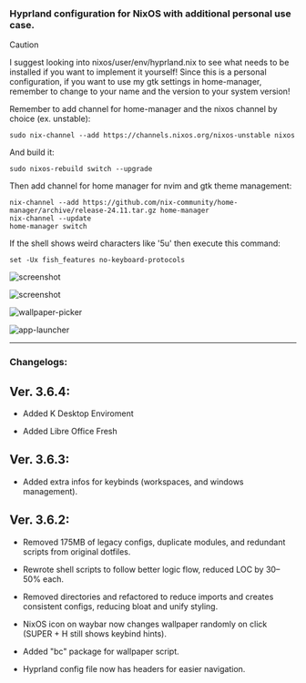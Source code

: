 ### Hyprland configuration for NixOS with additional personal use case.

> [!CAUTION] 
> I suggest looking into nixos/user/env/hyprland.nix to see what needs to be installed if you want to implement it yourself!
> Since this is a personal configuration, if you want to use my gtk settings in home-manager, remember to change to your name and the version to your system version!

Remember to add channel for home-manager and the nixos channel by choice (ex. unstable):

```
sudo nix-channel --add https://channels.nixos.org/nixos-unstable nixos
```
And build it:

```
sudo nixos-rebuild switch --upgrade
```

Then add channel for home manager for nvim and gtk theme management:

```
nix-channel --add https://github.com/nix-community/home-manager/archive/release-24.11.tar.gz home-manager
nix-channel --update
home-manager switch
```

If the shell shows weird characters like '5u' then execute this command:

```
set -Ux fish_features no-keyboard-protocols
```

![screenshot](https://private-user-images.githubusercontent.com/176675781/435218767-caa6a4b5-84b6-4ff2-8ec8-e32962598429.png?jwt=eyJhbGciOiJIUzI1NiIsInR5cCI6IkpXVCJ9.eyJpc3MiOiJnaXRodWIuY29tIiwiYXVkIjoicmF3LmdpdGh1YnVzZXJjb250ZW50LmNvbSIsImtleSI6ImtleTUiLCJleHAiOjE3NDQ5ODcyNzgsIm5iZiI6MTc0NDk4Njk3OCwicGF0aCI6Ii8xNzY2NzU3ODEvNDM1MjE4NzY3LWNhYTZhNGI1LTg0YjYtNGZmMi04ZWM4LWUzMjk2MjU5ODQyOS5wbmc_WC1BbXotQWxnb3JpdGhtPUFXUzQtSE1BQy1TSEEyNTYmWC1BbXotQ3JlZGVudGlhbD1BS0lBVkNPRFlMU0E1M1BRSzRaQSUyRjIwMjUwNDE4JTJGdXMtZWFzdC0xJTJGczMlMkZhd3M0X3JlcXVlc3QmWC1BbXotRGF0ZT0yMDI1MDQxOFQxNDM2MThaJlgtQW16LUV4cGlyZXM9MzAwJlgtQW16LVNpZ25hdHVyZT01NjlhNTc3OTNkYTIzMjA5MTk2MGFkOTMzZDNlMzI1MTVjNzg0Y2RlYTBiYzg1YWYxZTRiYjQ2ZTRmNjkxMjQzJlgtQW16LVNpZ25lZEhlYWRlcnM9aG9zdCJ9.CAs5gjUfifAc4Am7hHkR7kPt3vMG_zbAq2US1OId13w)

![screenshot](https://private-user-images.githubusercontent.com/176675781/435219052-573c29fc-e5f2-40cc-9cf1-79e2e260e16c.png?jwt=eyJhbGciOiJIUzI1NiIsInR5cCI6IkpXVCJ9.eyJpc3MiOiJnaXRodWIuY29tIiwiYXVkIjoicmF3LmdpdGh1YnVzZXJjb250ZW50LmNvbSIsImtleSI6ImtleTUiLCJleHAiOjE3NDQ5ODc0MzMsIm5iZiI6MTc0NDk4NzEzMywicGF0aCI6Ii8xNzY2NzU3ODEvNDM1MjE5MDUyLTU3M2MyOWZjLWU1ZjItNDBjYy05Y2YxLTc5ZTJlMjYwZTE2Yy5wbmc_WC1BbXotQWxnb3JpdGhtPUFXUzQtSE1BQy1TSEEyNTYmWC1BbXotQ3JlZGVudGlhbD1BS0lBVkNPRFlMU0E1M1BRSzRaQSUyRjIwMjUwNDE4JTJGdXMtZWFzdC0xJTJGczMlMkZhd3M0X3JlcXVlc3QmWC1BbXotRGF0ZT0yMDI1MDQxOFQxNDM4NTNaJlgtQW16LUV4cGlyZXM9MzAwJlgtQW16LVNpZ25hdHVyZT03NmMxODEwZGIwYTE1ZjRlNGFiM2FkYzcyZTlmM2RjMjFjNWY3MTk3NTNiMjFlOTAwNzVmNzUxYTFmZjMyZTgzJlgtQW16LVNpZ25lZEhlYWRlcnM9aG9zdCJ9.DCm4eW8rYX-EllmJYg2rfdBDjy_NHcHHQKrF7kS1OJs)

![wallpaper-picker](https://private-user-images.githubusercontent.com/176675781/435219246-b9e9bd97-9316-45d2-9af1-a885b7fb5da6.png?jwt=eyJhbGciOiJIUzI1NiIsInR5cCI6IkpXVCJ9.eyJpc3MiOiJnaXRodWIuY29tIiwiYXVkIjoicmF3LmdpdGh1YnVzZXJjb250ZW50LmNvbSIsImtleSI6ImtleTUiLCJleHAiOjE3NDQ5ODc0NTUsIm5iZiI6MTc0NDk4NzE1NSwicGF0aCI6Ii8xNzY2NzU3ODEvNDM1MjE5MjQ2LWI5ZTliZDk3LTkzMTYtNDVkMi05YWYxLWE4ODViN2ZiNWRhNi5wbmc_WC1BbXotQWxnb3JpdGhtPUFXUzQtSE1BQy1TSEEyNTYmWC1BbXotQ3JlZGVudGlhbD1BS0lBVkNPRFlMU0E1M1BRSzRaQSUyRjIwMjUwNDE4JTJGdXMtZWFzdC0xJTJGczMlMkZhd3M0X3JlcXVlc3QmWC1BbXotRGF0ZT0yMDI1MDQxOFQxNDM5MTVaJlgtQW16LUV4cGlyZXM9MzAwJlgtQW16LVNpZ25hdHVyZT0xMzViNDVlN2NkZDY4OGU3ODk1YjZkNmM1NjUxMDEyYTk0MDM0ZmQ0ZWY4ZjQ5NzhlNzFlYzg4MmUzNDAwODc0JlgtQW16LVNpZ25lZEhlYWRlcnM9aG9zdCJ9.nx8Eub9xwKCM7ELJgraAx88dF00wpZqigbC9qrbUBjQ)

![app-launcher](https://private-user-images.githubusercontent.com/176675781/435219293-76c3df82-c698-4145-a477-aa105a72b817.png?jwt=eyJhbGciOiJIUzI1NiIsInR5cCI6IkpXVCJ9.eyJpc3MiOiJnaXRodWIuY29tIiwiYXVkIjoicmF3LmdpdGh1YnVzZXJjb250ZW50LmNvbSIsImtleSI6ImtleTUiLCJleHAiOjE3NDQ5ODc0NTUsIm5iZiI6MTc0NDk4NzE1NSwicGF0aCI6Ii8xNzY2NzU3ODEvNDM1MjE5MjkzLTc2YzNkZjgyLWM2OTgtNDE0NS1hNDc3LWFhMTA1YTcyYjgxNy5wbmc_WC1BbXotQWxnb3JpdGhtPUFXUzQtSE1BQy1TSEEyNTYmWC1BbXotQ3JlZGVudGlhbD1BS0lBVkNPRFlMU0E1M1BRSzRaQSUyRjIwMjUwNDE4JTJGdXMtZWFzdC0xJTJGczMlMkZhd3M0X3JlcXVlc3QmWC1BbXotRGF0ZT0yMDI1MDQxOFQxNDM5MTVaJlgtQW16LUV4cGlyZXM9MzAwJlgtQW16LVNpZ25hdHVyZT1iZTU1ZjdhYjZjMjFiZmYwNjBjNTQyZDMxNTRiNDdlNmVlZjAzY2FlMWM3YzNmNWQzYjE1NDllN2E4Njk5Y2NjJlgtQW16LVNpZ25lZEhlYWRlcnM9aG9zdCJ9.OWnvw_sV9uTo3Dx_hFzyFVcj7xr10Kftf9wYRK6BuiE)

---
### Changelogs:


## Ver. 3.6.4:

- Added K Desktop Enviroment

- Added Libre Office Fresh

## Ver. 3.6.3:

- Added extra infos for keybinds (workspaces, and windows management).

## Ver. 3.6.2:

- Removed 175MB of legacy configs, duplicate modules, and redundant scripts from original dotfiles.

- Rewrote  shell scripts to follow better logic flow, reduced LOC by 30–50% each.

- Removed directories and refactored  to reduce imports and creates consistent configs, reducing bloat and unify styling.

- NixOS icon on waybar now changes wallpaper randomly on click (SUPER + H still shows keybind hints).

- Added "bc" package for wallpaper script.

- Hyprland config file now has headers for easier navigation.
